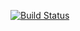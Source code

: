 
[![Build Status](https://travis-ci.org/NtandoF/bootcamp_terminal_test.svg?branch=master)](https://travis-ci.org/NtandoF/bootcamp_terminal_test)
